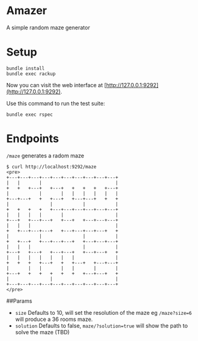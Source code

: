 # Amazer
A simple random maze generator

# Setup

```
bundle install
bundle exec rackup
```

Now you can visit the web interface at
[http://127.0.0.1:9292](http://127.0.0.1:9292).

Use this command to run the test suite:

```
bundle exec rspec
```

# Endpoints

`/maze` generates a radom maze

```
$ curl http://localhost:9292/maze
<pre>
+---+---+---+---+---+---+---+---+---+---+
|   |       |                           |
+   +   +---+   +---+   +   +   +   +---+
|           |       |   |   |   |   |   |
+---+---+   +   +---+   +---+---+   +   +
|               |           |           |
+   +   +   +   +---+---+---+---+---+---+
|   |   |   |       |                   |
+---+   +---+---+   +---+   +---+---+---+
|   |   |                               |
+   +---+---+---+   +---+---+---+---+   +
|           |               |           |
+   +---+   +---+---+---+   +---+---+---+
|   |   |                   |           |
+---+   +---+   +---+---+   +---+---+   +
|   |   |   |   |   |   |               |
+   +   +   +---+   +   +---+   +---+---+
|       |   |       |   |       |       |
+---+   +   +   +   +   +   +---+---+   +
|               |                       |
+---+---+---+---+---+---+---+---+---+---+
</pre>
```

##Params

- `size` Defaults to 10, will set the resolution of the maze eg `/maze?size=6` will produce a 36 rooms maze.
- `solution` Defaults to false, `maze/?solution=true` will show the path to solve the maze (TBD)
